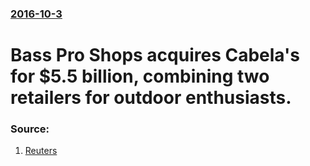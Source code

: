 ### [2016-10-3](/news/2016/10/3/index.md)

# Bass Pro Shops acquires Cabela's for $5.5 billion, combining two retailers for outdoor enthusiasts.  




### Source:

1. [Reuters](http://www.reuters.com/article/us-cabela-s-m-a-basspro-idUSKCN12318H)
